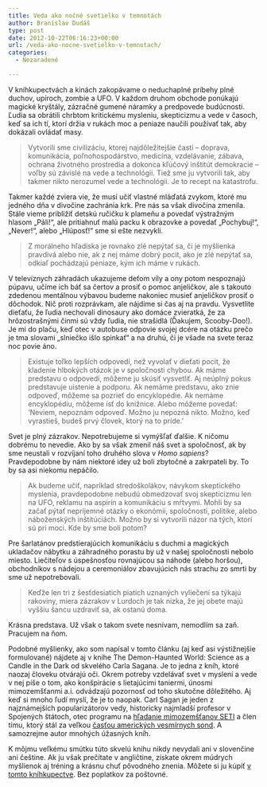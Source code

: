 ```yaml
---
title: Veda ako nočné svetielko v temnotách
author: Branislav Dudáš
type: post
date: 2012-10-22T06:16:23+00:00
url: /veda-ako-nocne-svetielko-v-temnotach/
categories:
  - Nezaradené

---
```

V kníhkupectvách a kinách zakopávame o neduchaplné príbehy plné duchov, upíroch, zombie a UFO. V každom druhom obchode ponúkajú magické kryštály, zázračné gumené náramky a predpovede budúcnosti. Ľudia sa obrátili chrbtom kritickému mysleniu, skepticizmu a vede v časoch, keď sa ich tí, ktorí držia v rukách moc a peniaze naučili používať tak, aby dokázali ovládať masy.<!--more-->

> Vytvorili sme civilizáciu, ktorej najdôležitejšie časti – doprava, komunikácia, poľnohospodárstvo, medicína, vzdelávanie, zábava, ochrana životného prostredia a dokonca kľúčový inštitút demokracie – voľby sú závislé na vede a technológii. Tiež sme ju vytvorili tak, aby takmer nikto nerozumel vede a technológii. Je to recept na katastrofu.

Takmer každé zviera vie, že musí učiť vlastné mláďatá zvykom, ktoré mu jedného dňa v divočine zachránia krk. Pre nás sa však divočina zmenila. Stále vieme priblížiť detskú ručičku k plameňu a povedať výstražným hlasom „Páli!“, ale pritiahnuť malú packu k obrazovke a povedať „Pochybuj!“, „Never!“, alebo „Hlúposť!“ sme si ešte nezvykli.

> Z morálneho hľadiska je rovnako zlé nepýtať sa, či je myšlienka pravdivá alebo nie, ak z nej máme dobrý pocit, ako je zlé nepýtať sa, odkiaľ pochádzajú peniaze, kým ich máme v rukách.

V televíznych záhradách ukazujeme deťom víly a ony potom nespoznajú púpavu, učíme ich báť sa čertov a prosiť o pomoc anjeličkov, ale s takouto zdedenou mentálnou výbavou budeme nakoniec musieť anjeličkov prosiť o dôchodok. Nič proti rozprávkam, ale nájdime si čas aj na pravdu. Vysvetlite dieťaťu, že ľudia nechovali dinosaury ako domáce zvieratká, že za hrôzostrašnými činmi sú vždy ľudia, nie strašidlá (Ďakujem, Scooby-Doo!). Je mi do plaču, keď otec v autobuse odpovie svojej dcére na otázku prečo je tma slovami „slniečko išlo spinkať“ a na druhú, či je všade na svete teraz noc povie áno.

> Existuje toľko lepších odpovedí, než vyvolať v dieťati pocit, že kladenie hlbokých otázok je v spoločnosti chybou. Ak máme predstavu o odpovedi, môžeme ju skúsiť vysvetliť. Aj neúplný pokus predstavuje uistenie a podporu. Ak nemáme predstavu, ako znie odpoveď, môžeme sa pozrieť do encyklopédie. Ak nemáme encyklopédiu, môžeme ísť do knižnice. Alebo môžeme povedať: ‘Neviem, nepoznám odpoveď. Možno ju nepozná nikto. Možno, keď vyrastieš, budeš prvý človek, ktorý na to príde.’

Svet je plný zázrakov. Nepotrebujeme si vymýšľať ďalšie. K ničomu dobrému to nevedie. Ako by sa však zmenil náš svet a spoločnosť, ak by sme neustali v rozvíjaní toho druhého slova v _Homo sapiens_? Pravdepodobne by nám niektoré idey už boli zbytočné a zakrpateli by. To by sa asi niekomu nepáčilo.

> Ak budeme učiť, napríklad stredoškolákov, návykom skeptického myslenia, pravdepodobne nebudú obmedzovať svoj skepticizmu len na UFO, reklamu na aspirín a komunikáciu s mŕtvymi. Mohli by sa začať pýtať nepríjemné otázky o ekonómii, spoločnosti, politike, alebo náboženských inštitúciách. Možno by si vytvorili názor na tých, ktorí sú pri moci. Kde by sme boli potom?

Pre šarlatánov predstierajúcich komunikáciu s duchmi a magických ukladačov nábytku a záhradného porastu by už v našej spoločnosti nebolo miesto. Liečiteľov s úspešnosťou rovnajúcou sa náhode (alebo horšou), obchodníkov s nádejou a ceremoniálov zbavujúcich nás strachu zo smrti by sme už nepotrebovali.

> Keďže len tri z šesťdesiatich piatich uznaných vyliečení sa týkajú rakoviny, miera zázrakov v Lurdoch je tak nízka, že jej obete majú vyššiu šancu uzdraviť sa, ak ostanú doma.

Krásna predstava. Už však o takom svete nesnívam, nemodlím sa zaň. Pracujem na ňom.

Podobné myšlienky, ako som napísal v tomto článku (aj keď asi výstižnejšie formulované) nájdete aj v knihe The Demon-Haunted World: Science as a Candle in the Dark od skvelého Carla Sagana. Je to jedna z kníh, ktoré naozaj človeku otvárajú oči. Okrem potreby vzdelávať svet v myslení a vede v nej píše o tom, ako konšpirácie s lietajúcimi taniermi, únosmi mimozemšťanmi a.i. odvádzajú pozornosť od toho skutočne dôležitého. Aj keď si mnoho ľudí myslí, že je to naopak. Carl Sagan je jeden z najznámejších popularizátorov vedy, historicky najmladší profesor v Spojených štátoch, otec programu na <a title="Poďte so mnou hľadať mimozemšťanov!" href="http://www.blog.branislavdudas.com/2012/05/podte-so-mnou-hladat-mimozemstanov/" target="_blank">hľadanie mimozemšťanov SETI</a> a člen tímu, ktorý stál za veľkou <a title="Malá bledomodrá bodka" href="http://www.blog.branislavdudas.com/2012/05/mala-bledomodra-bodka/" target="_blank">časťou amerických vesmírnych sond</a>. A samozrejme autor mnohých úžasných kníh.

K môjmu veľkému smútku túto skvelú knihu nikdy nevydali ani v slovenčine ani češtine. Ak ju však prečítate v angličtine, získate okrem múdrych myšlienok aj tréning a krásnu chuť pôvodného znenia. Môžete si ju kúpiť <a title="sagan bd" href="http://www.bookdepository.com/Demon-Haunted-World-Carl-Sagan/9780345409461" target="_blank">v tomto kníhkupectve</a>. Bez poplatkov za poštovné.